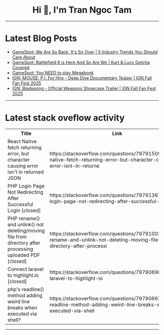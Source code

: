 <h1 align="center">Hi 👋, I'm Tran Ngoc Tam</h1>

---

# Latest Blog Posts 
<!-- BLOG-POST-LIST:START -->
- [GameSpot: We Are So Back, It&#39;s So Over | 5 Industry Trends You Should Care About](https://dev.to/gg_news/gamespot-we-are-so-back-its-so-over-5-industry-trends-you-should-care-about-4kpj)
- [GameSpot: Battlefield 6 is Here And So Are We | Kurt &amp; Lucy Gotcha Covered](https://dev.to/gg_news/gamespot-battlefield-6-is-here-and-so-are-we-kurt-lucy-gotcha-covered-4bb6)
- [GameSpot: You NEED to play Megabonk](https://dev.to/gg_news/gamespot-you-need-to-play-megabonk-1di3)
- [IGN: MOUSE: P.I. For Hire - Deep Dive Documentary Teaser | IGN Fall Fan Fest 2025](https://dev.to/gg_news/ign-mouse-pi-for-hire-deep-dive-documentary-teaser-ign-fall-fan-fest-2025-3b0n)
- [IGN: Bladesong - Official Weapons Showcase Trailer | IGN Fall Fan Fest 2025](https://dev.to/gg_news/ign-bladesong-official-weapons-showcase-trailer-ign-fall-fan-fest-2025-3oii)
<!-- BLOG-POST-LIST:END -->

---

# Latest stack oveflow activity
<table>
  <tr><th>Title</th><th>Link</th></tr>
  <!-- STACKOVERFLOW:START --><tr><td>React Native fetch returning error, but character causing error isn&#39;t in returned JSON</td><td>https://stackoverflow.com/questions/79791509/react-native-fetch-returning-error-but-character-causing-error-isnt-in-returne</td></tr><tr><td>PHP Login Page Not Redirecting After Successful Login [closed]</td><td>https://stackoverflow.com/questions/79791361/php-login-page-not-redirecting-after-successful-login</td></tr><tr><td>PHP rename&lpar;&rpar; and unlink&lpar;&rpar; not deleting/moving file from directory after processing uploaded PDF [closed]</td><td>https://stackoverflow.com/questions/79791003/php-rename-and-unlink-not-deleting-moving-file-from-directory-after-processi</td></tr><tr><td>Connect laravel to highlight.io [closed]</td><td>https://stackoverflow.com/questions/79790698/connect-laravel-to-highlight-io</td></tr><tr><td>php&#39;s readline&lpar;&rpar; method adding weird line breaks when executed via shell?</td><td>https://stackoverflow.com/questions/79790667/phps-readline-method-adding-weird-line-breaks-when-executed-via-shell</td></tr><!-- STACKOVERFLOW:END -->
</table>

---


